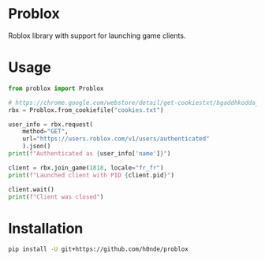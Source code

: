# Problox
Roblox library with support for launching game clients.

# Usage
```python
from problox import Problox

# https://chrome.google.com/webstore/detail/get-cookiestxt/bgaddhkoddajcdgocldbbfleckgcbcid
rbx = Problox.from_cookiefile("cookies.txt")

user_info = rbx.request(
    method="GET",
    url="https://users.roblox.com/v1/users/authenticated"
    ).json()
print(f"Authenticated as {user_info['name']}")

client = rbx.join_game(1818, locale="fr_fr")
print(f"Launched client with PID {client.pid}")

client.wait()
print(f"Client was closed")
```

# Installation
```bash
pip install -U git+https://github.com/h0nde/problox
```
